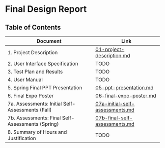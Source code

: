 # Final Design Report

## Table of Contents

| Document | Link |
| -------- | ---- |
|1. Project Description | [01-project-description.md](01-project-description.md) |
|2. User Interface Specification | TODO |
|3. Test Plan and Results | TODO |
|4. User Manual | TODO |
|5. Spring Final PPT Presentation | [05-ppt-presentation.md](05-ppt-presentation.md) |
|6. Final Expo Poster | [06-final-expo-poster.md](06-final-expo-poster.md) |
|7a. Assessments: Initial Self-Assessments (Fall) | [07a-initial-self-assessments.md](07a-initial-self-assessments.md) |
|7b. Assessments: Final Self-Assessments (Spring) | [07b-final-self-assessments.md](07b-final-self-assessments.md) |
|8. Summary of Hours and Justification | TODO |
